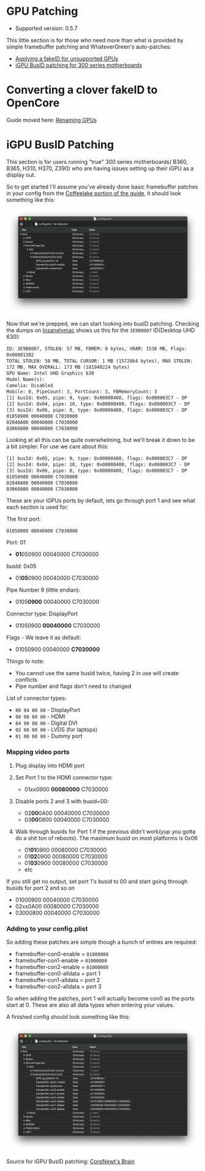 # GPU Patching

* Supported version: 0.5.7

This little section is for those who need more than what is provided by simple framebuffer patching and WhateverGreen's auto-patches:

* [Applying a fakeID for unsupported GPUs](https://acpi.dortania.ml/Universal/spoof.html)
* [iGPU BusID patching for 300 series motherboards](#iGPU-BusID-Patching)

# Converting a clover fakeID to OpenCore

Guide moved here: [Renaming GPUs](https://acpi.dortania.ml/Universal/spoof.html)


# iGPU BusID Patching

This section is for users running "true" 300 series motherboards( B360, B365, H310, H370, Z390) who are having issues setting up their iGPU as a display out.

So to get started I'll assume you've already done basic framebuffer patches in your config from the [Coffeelake portion of the guide](../config.plist/coffee-lake.md), it should look something like this:

![](/images/extras/gpu-patches-md/prereq.png)

Now that we're prepped, we can start looking into busID patching. Checking the dumps on [Insanelymac](https://www.insanelymac.com/forum/topic/334899-intel-framebuffer-patching-using-whatevergreen/) shows us this for the `3E9B0007` ID(Desktop UHD 630):

```text
ID: 3E9B0007, STOLEN: 57 MB, FBMEM: 0 bytes, VRAM: 1536 MB, Flags: 0x00801302
TOTAL STOLEN: 58 MB, TOTAL CURSOR: 1 MB (1572864 bytes), MAX STOLEN: 172 MB, MAX OVERALL: 173 MB (181940224 bytes)
GPU Name: Intel UHD Graphics 630
Model Name(s):
Camelia: Disabled
Mobile: 0, PipeCount: 3, PortCount: 3, FBMemoryCount: 3
[1] busId: 0x05, pipe: 9, type: 0x00000400, flags: 0x000003C7 - DP
[2] busId: 0x04, pipe: 10, type: 0x00000400, flags: 0x000003C7 - DP
[3] busId: 0x06, pipe: 8, type: 0x00000400, flags: 0x000003C7 - DP
01050900 00040000 C7030000
02040A00 00040000 C7030000
03060800 00040000 C7030000
```

Looking at all this can be quite overwhelming, but we'll break it down to be a bit simpler. For use we care about this:

```text
[1] busId: 0x05, pipe: 9, type: 0x00000400, flags: 0x000003C7 - DP
[2] busId: 0x04, pipe: 10, type: 0x00000400, flags: 0x000003C7 - DP
[3] busId: 0x06, pipe: 8, type: 0x00000400, flags: 0x000003C7 - DP
01050900 00040000 C7030000
02040A00 00040000 C7030000
03060800 00040000 C7030000
```

These are your iGPUs ports by default, lets go through port 1 and see what each section is used for:

The first port:

```text
01050900 00040000 C7030000
```

Port: 01

* **01**050900 00040000 C7030000

busId: 0x05

* 01**05**0900 00040000 C7030000

Pipe Number 9 (little endian):

* 0105**0900** 00040000 C7030000

Connector type: DisplayPort

* 01050900 **00040000** C7030000

Flags - We leave it as default:

* 01050900 00040000 **C7030000**

Things to note:

* You cannot use the same busId twice, having 2 in use will create conflicts
* Pipe number and flags don't need to changed

List of connector types:

* `00 04 00 00` - DisplayPort
* `00 08 00 00` - HDMI
* `04 00 00 00` - Digital DVI
* `02 00 00 00` - LVDS (for laptops)
* `01 00 00 00` - Dummy port

### Mapping video ports

1. Plug display into HDMI port

2. Set Port 1 to the HDMI connector type:

   * 01xx0900 **00080000** C7030000

3. Disable ports 2 and 3 with busid=00:

   * 02**00**0A00 00040000 C7030000
   * 03**00**0800 00040000 C7030000

4. Walk through busids for Port 1 if the previous didn't work(yup you gotta do a shit ton of reboots). The maximum busid on most platforms is 0x06

   * 01**01**0900 00080000 C7030000
   * 01**02**0900 00080000 C7030000
   * 01**03**0900 00080000 C7030000
   * etc

If you still get no output, set port 1's busid to 00 and start going through busids for port 2 and so on

   * 01000900 00040000 C7030000
   * 02xx0A00 00080000 C7030000
   * 03000800 00040000 C7030000

### Adding to your config.plist

So adding these patches are simple though a bunch of entires are required:

* framebuffer-con0-enable = `01000000`
* framebuffer-con1-enable = `01000000`
* framebuffer-con2-enable = `01000000`
* framebuffer-con0-alldata = port 1
* framebuffer-con1-alldata = port 2
* framebuffer-con2-alldata = port 3

So when adding the patches, port 1 will actually become con0 as the ports start at 0. These are also all data types when entering your values.

A finished config should look something like this:

![](/images/extras/gpu-patches-md/path-done.png)

Source for iGPU BusID patching: [CorpNewt's Brain](https://github.com/corpnewt)
